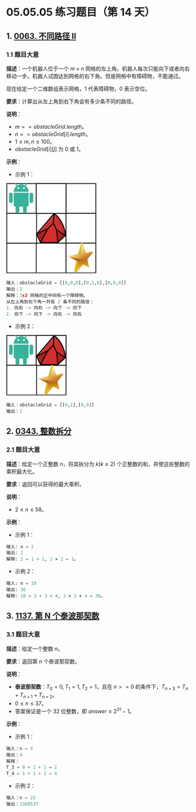 # 05.05.05 练习题目（第 14 天）

## 1. [0063. 不同路径 II](https://leetcode.cn/problems/unique-paths-ii/)

### 1.1 题目大意

**描述**：一个机器人位于一个 $m \times n$ 网格的左上角。机器人每次只能向下或者向右移动一步。机器人试图达到网格的右下角。但是网格中有障碍物，不能通过。

现在给定一个二维数组表示网格，$1$ 代表障碍物，$0$ 表示空位。

**要求**：计算出从左上角到右下角会有多少条不同的路径。

**说明**：

- $m == obstacleGrid.length$。
- $n == obstacleGrid[i].length$。
- $1 \le m, n \le 100$。
- $obstacleGrid[i][j]$ 为 $0$ 或 $1$。

**示例**：

- 示例 1：

![](../../images/20201024006301.jpg)

```python
输入：obstacleGrid = [[0,0,0],[0,1,0],[0,0,0]]
输出：2
解释：3x3 网格的正中间有一个障碍物。
从左上角到右下角一共有 2 条不同的路径：
1. 向右 -> 向右 -> 向下 -> 向下
2. 向下 -> 向下 -> 向右 -> 向右
```

- 示例 2：

![](../../images/20201024006302.jpg)

```python
输入：obstacleGrid = [[0,1],[0,0]]
输出：1
```

## 2. [0343. 整数拆分](https://leetcode.cn/problems/integer-break/)

### 2.1 题目大意

**描述**：给定一个正整数 $n$，将其拆分为 $k (k \ge 2)$ 个正整数的和，并使这些整数的乘积最大化。

**要求**：返回可以获得的最大乘积。

**说明**：

- $2 \le n \le 58$。

**示例**：

- 示例 1：

```python
输入: n = 2
输出: 1
解释: 2 = 1 + 1, 1 × 1 = 1。
```

- 示例 2：

```python
输入: n = 10
输出: 36
解释: 10 = 3 + 3 + 4, 3 × 3 × 4 = 36。
```

## 3. [1137. 第 N 个泰波那契数](https://leetcode.cn/problems/n-th-tribonacci-number/)

### 3.1 题目大意

**描述**：给定一个整数 $n$。

**要求**：返回第 $n$ 个泰波那契数。

**说明**：

- **泰波那契数**：$T_0 = 0, T_1 = 1, T_2 = 1$，且在 $n >= 0$ 的条件下，$T_{n + 3} = T_{n} + T_{n+1} + T_{n+2}$。
- $0 \le n \le 37$。
- 答案保证是一个 32 位整数，即 $answer \le 2^{31} - 1$。

**示例**：

- 示例 1：

```python
输入：n = 4
输出：4
解释：
T_3 = 0 + 1 + 1 = 2
T_4 = 1 + 1 + 2 = 4
```

- 示例 2：

```python
输入：n = 25
输出：1389537
```
